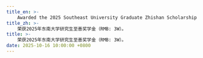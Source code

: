 ```yaml
---
title_en: >-
    Awarded the 2025 Southeast University Graduate Zhishan Scholarship (RMB 30,000).
title_zh: >-
    荣获2025年东南大学研究生至善奖学金（RMB: 3W）。
title: >-
    荣获2025年东南大学研究生至善奖学金（RMB: 3W）。
date: 2025-10-16 10:00:00 +0800
---
```


